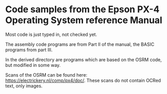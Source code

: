 # Code samples from the Epson PX-4 Operating System reference Manual

Most code is just typed in, not checked yet. 

The assembly code programs are from Part II of the manual, the BASIC programs from part III.

In the derived directory are programs which are based on the OSRM code, but modified in some way.

Scans of the OSRM can be found here: https://electrickery.nl/comp/px4/doc/. These scans do not contain OCRed text, only images.
